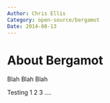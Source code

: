 ```yaml
---
Author: Chris Ellis
Category: open-source/bergamot
Date: 2014-08-13
---
```

# About Bergamot

Blah Blah Blah

Testing 1 2 3 ....
 